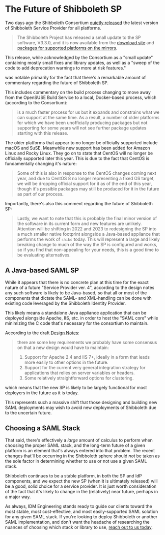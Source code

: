 # The Future of Shibboleth SP

Two days ago the Shibboleth Consortium [quietly released](http://shibboleth.net/pipermail/announce/2021-November/000252.html) the latest version of Shibboleth Service Provider for all platforms. 

> The Shibboleth Project has released a small update to the SP software, V3.3.0, and it is now available from the [download site](http://shibboleth.net/downloads/service-provider/latest/) and [packages for supported platforms on the mirrors](http://shibboleth.net/downloads/service-provider/latest/RPMS/).

This release, while acknowledged by the Consortium as a "small update" containing mostly small fixes and library updates, as well as a "sweep of the code to add deprecation warnings to more at risk features."

was notable primarily for the fact that there's a remarkable amount of commentary regarding the future of Shibboleth SP. 

This includes commentary on the build process changing to move away from the OpenSUSE Build Service to a local, Docker-based process, which (according to the Consortium):

> is a much faster process for us but it expands and constrains what we can support at the same time. As a result, a number of older platforms for which we have been unofficially producing packages but not supporting for some years will not see further package updates starting with this release.

The older platforms that appear to no longer be officially supported include macOS and SuSE. Meanwhile new support has been added for Amazon Linux and Rocky Linux. They go on to state that CentOS will no longer be officially supported later this year. This is due to the fact that CentOS is fundamentally changing it's nature:

> Some of this is also in response to the CentOS changes coming next year, and due to CentOS 8 no longer representing a fixed OS target, we will be dropping official support for it as of the end of this year, though it's possible packages may still be produced for it in the future as part of our process.

Importantly, there's also this comment regarding the future of Shibboleth SP:

> Lastly, we want to note that this is probably the final minor version of the software in its current form and new features are unlikely. Attention will be shifting in 2022 and 2023 to redesigning the SP into a much smaller native footprint alongside a Java-based appliance that performs the work of `shibd` today. This will represent a large and likely breaking change to much of the way the SP is configured and works, so if you find that non-appealing for your needs, this is a good time to be evaluating alternatives.

## A Java-based SAML SP

While it appears that there is no concrete plan at this time for the exact nature of a future "Service Provider ver. 4", according to the design notes any such software is likely to be Java-based, so that all or most of the components that dictate the SAML- and XML-handling can be done with existing code leveraged by the Shibboleth Identity Provider.

This likely means a standalone Java appliance application that can be deployed alongside Apache, IIS, etc. in order to host the "SAML core" while minimizing the C code that's necessary for the consortium to maintain.

According to the draft [Design Notes](https://shibboleth.atlassian.net/wiki/spaces/SP3/pages/2110391683/DesignNotes):

> there are some key requirements we probably have some consensus on that a new design would have to maintain:
>  1. Support for Apache 2.4 and IIS 7+, ideally in a form that leads more easily to other options in the future.
>  2. Support for the current very general integration strategy for applications that relies on server variables or headers.
>  3. Some relatively straightforward options for clustering.

which means that the new SP is likely to be largely functional for most deployers in the future as it is today.

This represents such a massive shift that those designing and building new SAML deployments may wish to avoid new deployments of Shibboleth due to the uncertain future. 

## Choosing a SAML Stack

That said, there's effectively a *large* amount of calculus to perform when choosing the proper SAML stack, and the long-term future of a given platform is an element that's always entered into that problem. The recent changes that'll be occurring in the Shibboleth sphere should *not* be taken as the sole factor in determining whether to use or not use a given SAML stack.

Shibboleth continues to be a stable platform, in both the SP and IdP components, and we expect the new SP (when it is ultimately released) will be a good, solid choice for a service provider. It is just worth consideration of the fact that it's likely to change in the (relatively) near future, perhaps in a major way.

As always, IDM Engineering stands ready to guide our clients toward the most stable, most cost-effective, and most easily-supported SAML solution for any given SAML stack. If you're looking to deploy Shibboleth or another SAML implementation, and don't want the headache of researching the nuances of choosing which stack or library to use, [reach out to us today](https://idmengineering.com/contact/).